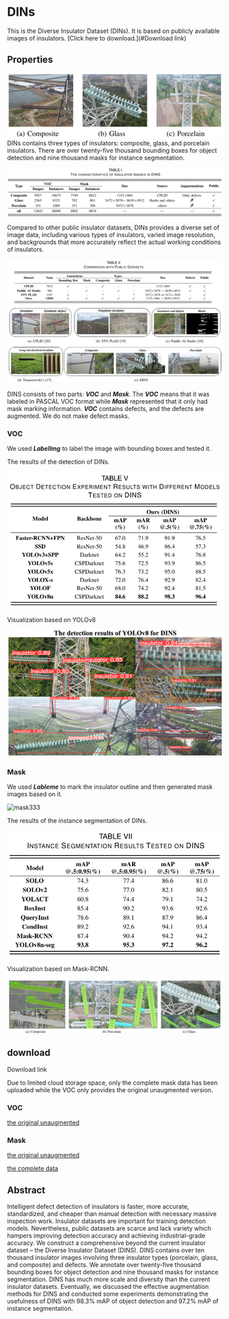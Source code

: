 # DINs

This is the  Diverse Insulator Dataset (DINs).  It is based on publicly available images of insulators. [Click here to download.](#Download link)

## Properties

![image-20230604113527318](./image/types.png)DINs contains three types of insulators: composite, glass, and porcelain insulators. There are over twenty-five thousand bounding boxes for object detection and nine thousand masks for instance segmentation. 

![](./image/din.png)

Compared to other public insulator datasets, DINs provides a diverse set of image data, including various types of insulators, varied image resolution, and backgrounds that more accurately reflect the actual working conditions of insulators.

![./image/types.png](./image/compare.png)

DINS consists of two parts: ***VOC*** and ***Mask***. The ***VOC*** means that it was labeled in PASCAL VOC format while ***Mask*** represented that it only had mask marking information. ***VOC*** contains defects, and the defects are augmented. We do not make defect masks.

### VOC

 We used ***LabelImg***  to label the image with bounding boxes and tested it.

The results of the detection of DINs. 

![](.\image\obj.png)

Visualization based on YOLOv8

![PPPP](./image/yolov8.png)

### Mask

 We used ***Lableme***  to mark the insulator outline and then generated mask images based on it.

![mask333](./image/mask333.png)

The results of the instance segmentation of DINs.

![image-20230605114210006](./image/seg.png)

Visualization based on Mask-RCNN.

![image-20230604181959318](./image/maskrnn.png)

## download

<a ref id="Download link">Download link</a>

Due to limited cloud storage space, only the complete mask data has been uploaded while the VOC only provides the original unaugmented version.

### VOC

[the original unaugmented](https://drive.google.com/file/d/1NPAYjM99kRGda5aiBZBCK0rGdLewVYyE/view?usp=drive_link)

### Mask

[the original unaugmented](https://drive.google.com/file/d/1_fSHetSP1GhPQnWymcp_9wUgWC8wJiO4/view?usp=drive_link)

[the complete data](https://drive.google.com/file/d/1Yk9YFotOr-mAY89xxml23YkYSXDQc9kn/view?usp=drive_link)

## Abstract

Intelligent defect detection of insulators is faster, more accurate, standardized, and cheaper than manual detection with necessary massive inspection work. Insulator datasets are important for training detection models. Nevertheless, public datasets are scarce and lack variety which hampers improving detection accuracy and achieving industrial-grade accuracy. We construct a comprehensive beyond the current insulator dataset – the Diverse Insulator Dataset (DINS). DINS contains over ten thousand insulator images involving three insulator types (porcelain, glass, and composite) and defects. We annotate over twenty-five thousand bounding boxes for object detection and nine thousand masks for instance segmentation. DINS has much more scale and diversity than the current insulator datasets. Eventually, we discussed the effective augmentation methods for DINS and conducted some experiments demonstrating the usefulness of DINS with 98.3% mAP of object detection and 97.2% mAP of instance segmentation. 
